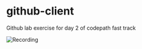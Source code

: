 # github-client
Github lab exercise for day 2 of codepath fast track

![Recording](https://raw.github.com/mikewu-x2/GithubDemo/master/gif/githubdemo.gif)
